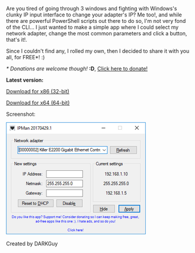 Are you tired of going through 3 windows and fighting with Windows's clunky IP input interface to change your adapter's IP? Me too!, and while there are powerful PowerShell scripts out there to do so, I'm not very fond of the CLI... I just wanted to make a simple app where I could select my network adapter, change the most common parameters and click a button, that's it!. 

Since I couldn't find any, I rolled my own, then I decided to share it with you all, for FREE\*! :)

*\* Donations are welcome though!* **:D**, [Click here to donate!](https://www.paypal.com/cgi-bin/webscr?cmd=_s-xclick&hosted_button_id=AFC7TFQULJPLN)

**Latest version:** 

[Download for x86 (32-bit)](https://github.com/darkguy2008/IPMan/releases/download/20170429.1/x86.IPMan.x86.20170429.1.zip)

[Download for x64 (64-bit)](https://github.com/darkguy2008/IPMan/releases/download/20170429.1/x64.IPMan.x64.20170429.1.zip)

<p align="center">  
  <p>Screenshot:</p>
  <img src="Screenshot.jpg"/>
</p>

Created by DARKGuy
